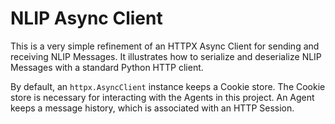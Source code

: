 # NLIP Async Client

This is a very simple refinement of an HTTPX Async Client for sending and receiving NLIP Messages.  It illustrates how to serialize and deserialize NLIP Messages with a standard Python HTTP client.

By default, an `httpx.AsyncClient` instance keeps a Cookie store.  The Cookie store is necessary for interacting with the Agents in this project.  An Agent keeps a message history, which is associated with an HTTP Session.
